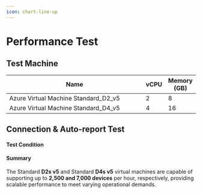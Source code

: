 ```yaml
---
icon: chart-line-up
---
```


# Performance Test

## Test Machine

<table><thead><tr><th width="467">Name</th><th>vCPU</th><th>Memory (GB)</th></tr></thead><tbody><tr><td>Azure Virtual Machine Standard_D2_v5</td><td>2</td><td>8</td></tr><tr><td>Azure Virtual Machine Standard_D4_v5</td><td>4</td><td>16</td></tr></tbody></table>

## Connection & Auto-report Test

#### Test Condition



#### Summary

The Standard **D2s v5** and Standard **D4s v5** virtual machines are capable of supporting up to **2,500 and 7,000 devices** per hour, respectively, providing scalable performance to meet varying operational demands.


